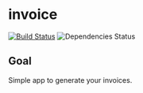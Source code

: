 # invoice
[![Build Status](https://travis-ci.org/Keats/invoice.png?branch=master)](https://travis-ci.org/Keats/invoice)
![Dependencies Status](https://david-dm.org/Keats/invoice.png)

## Goal
Simple app to generate your invoices.